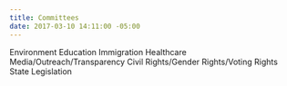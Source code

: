```yaml
---
title: Committees
date: 2017-03-10 14:11:00 -05:00
---
```



Environment
Education
Immigration
Healthcare
Media/Outreach/Transparency
Civil Rights/Gender Rights/Voting Rights
State Legislation